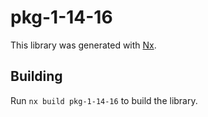 # pkg-1-14-16

This library was generated with [Nx](https://nx.dev).

## Building

Run `nx build pkg-1-14-16` to build the library.
